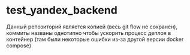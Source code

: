 # test_yandex_backend
Данный репозиторий является копией (весь git flow не сохранен), коммиты названы однотипно чтобы ускорить процесс деплоя в контейнер (там были некоторые ошибки из-за другой версии docker compose)
